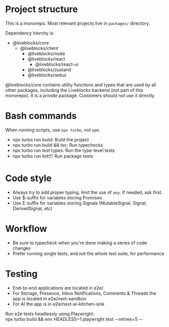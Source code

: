 # Project structure

This is a monorepo. Most relevant projects live in `packages/` directory.

Dependency hierchy is:

- @liveblocks/core
  - @liveblocks/client
    - @liveblocks/node
    - @liveblocks/react
      - @liveblocks/react-ui
    - @liveblocks/zustand
    - @liveblocks/redux

@liveblocks/core contains utility functions and types that are used by all other
packages, including the Liveblocks backend (not part of this monorepo). It is a
_private_ package. Customers should not use it directly.

# Bash commands

When running scripts, use `npx turbo`, not `npm`.

- npx turbo run build: Build the project
- npx turbo run build && tsc: Run typechecks
- npx turbo run test:types: Run the type-level tests
- npx turbo run lint:package: Run package tests

# Code style

- Always try to add proper typing, limit the use of `any`. If needed, ask first.
- Use $-suffix for variables storing Promises
- Use Σ-suffix for variables storing Signals (MutableSignal, Signal,
  DerivedSignal, etc)

# Workflow

- Be sure to typecheck when you're done making a series of code changes
- Prefer running single tests, and not the whole test suite, for performance

# Testing

- End-to-end applications are located in e2e/
- For Storage, Presence, Inbox Notifications, Comments & Threads the app is
  located in e2e/next-sandbox
- For AI the app is in e2e/next-ai-kitchen-sink

Run e2e tests headlessly using Playwright:  
npx turbo build && env HEADLESS=1 playwright test --retries=5 --
